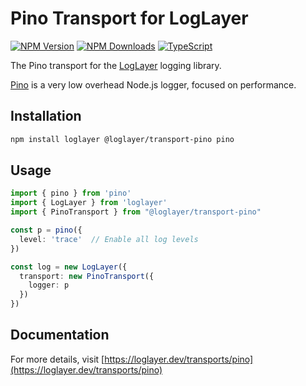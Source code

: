 # Pino Transport for LogLayer

[![NPM Version](https://img.shields.io/npm/v/%40loglayer%2Ftransport-pino)](https://www.npmjs.com/package/@loglayer/transport-pino)
[![NPM Downloads](https://img.shields.io/npm/dm/%40loglayer%2Ftransport-pino)](https://www.npmjs.com/package/@loglayer/transport-pino)
[![TypeScript](https://img.shields.io/badge/%3C%2F%3E-TypeScript-%230074c1.svg)](http://www.typescriptlang.org/)

The Pino transport for the [LogLayer](https://loglayer.dev) logging library.

[Pino](https://github.com/pinojs/pino) is a very low overhead Node.js logger, focused on performance.

## Installation

```bash
npm install loglayer @loglayer/transport-pino pino
```

## Usage

```typescript
import { pino } from 'pino'
import { LogLayer } from 'loglayer'
import { PinoTransport } from "@loglayer/transport-pino"

const p = pino({
  level: 'trace'  // Enable all log levels
})

const log = new LogLayer({
  transport: new PinoTransport({
    logger: p
  })
})
```

## Documentation

For more details, visit [https://loglayer.dev/transports/pino](https://loglayer.dev/transports/pino)
